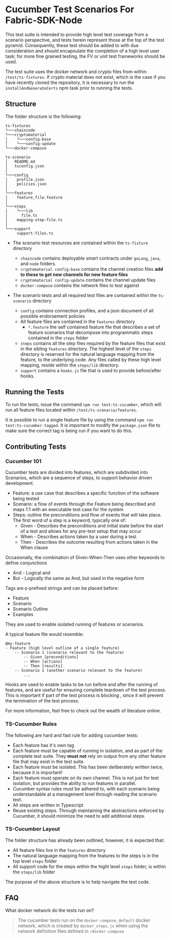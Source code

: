 # Cucumber Test Scenarios For Fabric-SDK-Node

This test suite is intended to provide high level test coverage from a scenario perspective, and tests herein represent those at the top of the test pyramid. Consequently, these test should be added to with due consideration and should encapsulate the completion of a high level user task; for more fine grained testing, the FV or unit test frameworks should be used.

The test suite uses the docker network and crypto files from within `/test/ts-fixtures`. If crypto material does not exist, which is the case if you have recently cloned the repository, it is necessary to run the `installAndGenerateCerts` npm task prior to running the tests.

## Structure

The folder structure is the following:

```
ts-fixtures
└───chaincode
└───cryptomaterial
│    └───config-base
│    └───config-update
└───docker-compose

ts-scenario
│   README.md
│   tsconfig.json 
│   
└───config
│    profile.json
│    policies.json
│
└───features
│    feature_file.feature 
│   
└───steps
│    └───lib
│	   file.ts
│    mapping-step-file.ts
│
└───support
     support-files.ts

```

- The scenario test resources are contained within the `ts-fixture` directory
  - `chaincode` contains deployable smart contracts under `goLang`, `java`, and `node` folders. 
  - `cryptomaterial config-base` contains the channel creation files **add to these to get new channels for new feature files**
  - `cryptomaterial config-update` contains the channel update files
  - `docker-compose` contains the network files to test against

- The scenario tests and all required test files are contained within the `ts-scenario` directory
  - `config` contains connection profiles, and a json document of all possible endorsement policies
  - All feature files are contained in the `features` directory
    - `*.feature` the self contained feature file that describes a set of feature scenarios that decompose into programmatic steps contained in the `steps` folder
  - `steps` contains all the step files required by the feature files that exist in the sibling `features` directory. The highest level of the `steps` directory is reserved for the natural language mapping from the feature, to the underlying code. Any files called by these high level mapping, reside within the `steps/lib` directory.
  - `support` contains a `hooks.js` file that is used to provide before/after hooks.


## Running the Tests
To run the tests, issue the command `npm run test:ts-cucumber`, which will run all feature files located within `/test/ts-scenario/features`.

It is possible to run a single feature file by using the command `npm run test:ts-cucumber-tagged`. It is important to modify the `package.json` file to make sure the correct tag is being run if you want to do this.

## Contributing Tests

### Cucumber 101
Cucumber tests are divided into features, which are subdivided into Scenarios, which are a sequence of steps, to support behavior driven development. 
- Feature: a use case that describes a specific function of the software being tested
- Scenario: a flow of events through the Feature being described and maps 1:1 with an executable test case for the system
- Steps: outline the preconditions and flow of events that will take place. The first word of a step is a keyword, typically one of:
  - Given - Describes the preconditions and initial state before the start of a test and allows for any pre-test setup that may occur
  - When - Describes actions taken by a user during a test
  - Then - Describes the outcome resulting from actions taken in the When clause

Occasionally, the combination of Given-When-Then uses other keywords to define conjunctions
  - And - Logical and
  - But - Logically the same as And, but used in the negative form

Tags are `@`-prefixed strings and can be placed before:
- Feature
- Scenario
- Scenario Outline
- Examples

They are used to enable isolated running of features or scenarios.

A typical feature file would resemble:

	@my-feature
	- Feature (high level outline of a single feature)
		-- Scenario 1 (scenario relevant to the feature)
			-- Given [preconditions]
			-- When [actions]
			-- Then [results]
		-- Scenario 2 (another scenario relevant to the feature)
			...

Hooks are used to enable tasks to be run before and after the running of features, and are useful for ensuring complete teardown of the test process. This is important if part of the test process is blocking , since it will prevent the termination of the test process.

For more information, feel free to check out the wealth of literature online.

### TS-Cucumber Rules

The following are hard and fast rule for adding cucumber tests:
- Each feature has it's own tag
- Each feature must be capable of running in isolation, and as part of the complete test suite. They **must not** rely on output from any other feature file that may exist in the test suite.
- Each feature must be isolated. This has been deliberately written twice, because it is important!
- Each feature must operate on its own channel. This is not just for test isolation, but provides the ability to run features in parallel.
- Cucumber syntax rules must be adhered to, with each scenario being understandable at a management level through reading the scenario text. 
- All steps are written in Typescript
- Reuse existing steps. Through maintaining the abstractions enforced by Cucumber, it should minimize the need to add additional steps.

### TS-Cucumber Layout

The folder structure has already been outlined, however, it is expected that:
- All feature files live in the `features` directory
- The natural language mapping from the features to the steps is in the top level `steps` folder
- All support code for the steps within the hight level `steps` folder, is within the `steps/lib` folder

The purpose of the above structure is to help navigate the test code.

## FAQ

What docker network do the tests run on?
> The cucumber tests run on the `docker-compose_default` docker network, which is created by `docker_steps.js` when using the network definition files defined in `/docker-compose`
